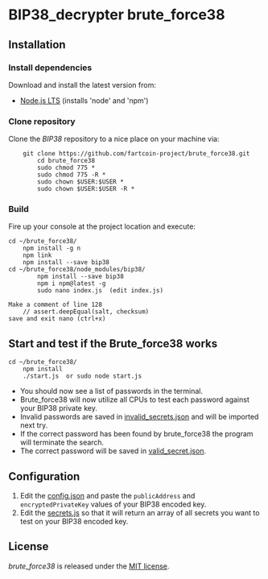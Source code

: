 BIP38_decrypter brute_force38
=================
## Installation

### Install dependencies

Download and install the latest version from:

* [Node.js LTS](https://nodejs.org/en/download/) (installs 'node' and 'npm')

### Clone repository

Clone the *BIP38* repository to a nice place on your machine via:

```
	git clone https://github.com/fartcoin-project/brute_force38.git
		cd brute_force38
		sudo chmod 775 *
		sudo chmod 775 -R *
		sudo chown $USER:$USER *
		sudo chown $USER:$USER -R *
```

### Build

Fire up your console at the project location and execute:

```
cd ~/brute_force38/
	npm install -g n
	npm link
	npm install --save bip38
cd ~/brute_force38/node_modules/bip38/
		npm install --save bip38
		npm i npm@latest -g
		sudo nano index.js  (edit index.js)
		
Make a comment of line 128
	// assert.deepEqual(salt, checksum)
save and exit nano (ctrl+x)		
```

## Start and test if the Brute_force38 works
```
cd ~/brute_force38/	
	npm install
	./start.js  or sudo node start.js
```	

* You should now see a list of passwords in the terminal.
* Brute_force38 will now utilize all CPUs to test each password against your BIP38 private key. 
* Invalid passwords are saved in [invalid_secrets.json](./invalid_secrets.json) and will be imported next try.
* If the correct password has been found by brute_force38 the program will terminate the search. 
* The correct password will be saved in [valid_secret.json](./valid_secret.json).

## Configuration

1. Edit the [config.json](./config.json) and paste the `publicAddress` and `encryptedPrivateKey` values of your BIP38 encoded key.
2. Edit the [secrets.js](./secrets.js) so that it will return an array of all secrets you want to test on your BIP38 encoded key.

License
-------
*brute_force38* is released under the [MIT license](https://opensource.org/licenses/MIT).
